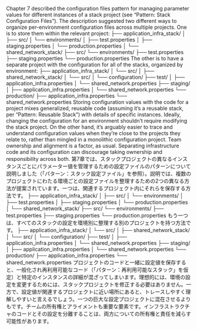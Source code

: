 Chapter 7 described the configuration files pattern for managing parameter values for different instances of a stack project (see “Pattern: Stack Configuration Files”). The description suggested two different ways to organize per-environment configuration files across multiple projects. One is to store them within the relevant project: ├── application_infra_stack/
│ ├── src/
│ └── environments/
│ ├── test.properties
│ ├── staging.properties
│ └── production.properties
│
└── shared_network_stack/
├── src/
└── environments/
├── test.properties
├── staging.properties
└── production.properties The other is to have a separate project with the configuration for all of the stacks, organized by environment: ├── application_infra_stack/
│ └── src/
│
├── shared_network_stack/
│ └── src/
│
└── configuration/
├── test/
│ ├── application_infra.properties
│ └── shared_network.properties
├── staging/
│ ├── application_infra.properties
│ └── shared_network.properties
└── production/
├── application_infra.properties
└── shared_network.properties Storing configuration values with the code for a project mixes generalized, reusable code (assuming it’s a reusable stack, per “Pattern: Reusable Stack”) with details of specific instances. Ideally, changing the configuration for an environment shouldn’t require modifying the stack project. On the other hand, it’s arguably easier to trace and understand configuration values when they’re close to the projects they relate to, rather than mingled in a monolithic configuration project. Team ownership and alignment is a factor, as usual. Separating infrastructure code and its configuration can discourage taking ownership and responsibility across both.
第7章では、スタックプロジェクトの異なるインスタンスごとにパラメーター値を管理するための設定ファイルのパターンについて説明しました（「パターン：スタック設定ファイル」を参照）。説明では、複数のプロジェクトにわたる環境ごとの設定ファイルを整理するための2つの異なる方法が提案されています。一つは、関連するプロジェクト内にそれらを保存する方法です。 ├── application_infra_stack/
│ ├── src/
│ └── environments/
│ ├── test.properties
│ ├── staging.properties
│ └── production.properties
│
└── shared_network_stack/
├── src/
└── environments/
├── test.properties
├── staging.properties
└── production.properties もう一つは、すべてのスタックの設定を環境別に整理する別のプロジェクトを持つ方法です。 ├── application_infra_stack/
│ └── src/
│
├── shared_network_stack/
│ └── src/
│
└── configuration/
├── test/
│ ├── application_infra.properties
│ └── shared_network.properties
├── staging/
│ ├── application_infra.properties
│ └── shared_network.properties
└── production/
├── application_infra.properties
└── shared_network.properties プロジェクトのコードと一緒に設定値を保存すると、一般化され再利用可能なコード（「パターン：再利用可能なスタック」を仮定）と特定のインスタンスの詳細が混ざってしまいます。理想的には、環境の設定を変更するためには、スタックプロジェクトを修正する必要はありません。一方で、設定値が関連するプロジェクトに近い場所にあると、トレースしやすく理解しやすいと言えるでしょう。一つの巨大な設定プロジェクトに混在させるよりもです。チームの所有権とアライメントも重要な要素です。インフラストラクチャのコードとその設定を分離することは、両方についての所有権と責任を減らす可能性があります。